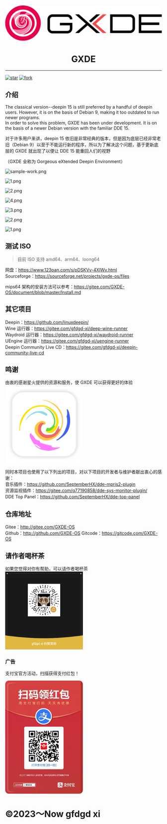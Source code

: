 ![Logo](new-logo-long.png)
<h1 align="center">GXDE</h1>
<hr>
<a href='https://gitee.com/gfdgd-xi/debian-dde/stargazers'><img src='https://gitee.com/gfdgd-xi/debian-dde/badge/star.svg?theme=dark' alt='star'></img></a>
<a href='https://gitee.com/gfdgd-xi/debian-dde/members'><img src='https://gitee.com/gfdgd-xi/debian-dde/badge/fork.svg?theme=dark' alt='fork'></img></a>  

## 介绍

The classical version--deepin 15 is still preferred by a handful of deepin users. However, it is on the basis of Debian 9, making it too outdated to run newer programs.   
In order to solve this problem, GXDE has been under development. It is on the basis of a newer Debian version with the familiar DDE 15.  

对于许多用户来讲，deepin 15 依旧是非常经典的版本，但是因为底层已经非常老旧（Debian 9）以至于不能运行新的程序，所以为了解决这个问题，基于更新底层的 GXDE 就出现了以便让 DDE 15 能重回人们的视野  


（GXDE 全称为 Gorgeous eXtended Deepin Environment）

![sample-work.png](https://storage.deepin.org/thread/202408120026221621_sample-work.png)

![1.png](https://storage.deepin.org/thread/202408120029231283_1.png)

![2.png](https://storage.deepin.org/thread/202408120029234574_2.png)

![4.png](https://storage.deepin.org/thread/202408120026329613_4.png)

![3.png](https://storage.deepin.org/thread/202408120026315491_3.png)

![2.png](https://storage.deepin.org/thread/20240812002631555_2.png)

![1.png](https://storage.deepin.org/thread/202408120026316394_1.png)


## 测试 ISO
> 目前 ISO 支持 amd64、arm64、loong64  

网盘：https://www.123pan.com/s/pDSKVv-4XIWv.html  
Sourceforge：https://sourceforge.net/projects/gxde-os/files  

mips64 架构的安装方法可以参考：https://gitee.com/GXDE-OS/document/blob/master/Install.md  


## 其它项目
Deepin：https://github.com/linuxdeepin/  
Wine 运行器：https://gitee.com/gfdgd-xi/deep-wine-runner  
Waydroid 运行器：https://gitee.com/gfdgd-xi/waydroid-runner  
UEngine 运行器：https://gitee.com/gfdgd-xi/uengine-runner  
Deepin Community Live CD：https://gitee.com/gfdgd-xi/deepin-community-live-cd  

## 鸣谢
由衷的感谢星火提供的资源和服务，使 GXDE 可以获得更好的体验  
<img src="spark-store.svg" width="250"  />   

同时本项目也使用了以下列出的项目，对以下项目的开发者与维护者献出衷心的感谢：    
音乐插件：https://github.com/SeptemberHX/dde-mpris2-plugin  
资源监视插件：https://gitee.com/q77190858/dde-sys-monitor-plugin/  
DDE Top Panel：https://github.com/SeptemberHX/dde-top-panel  

## 仓库地址
Gitee：http://gitee.com/GXDE-OS  
Github：http://github.com/GXDE-OS
Gitcode：https://gitcode.com/GXDE-OS  

## 请作者喝杯茶
如果您觉得对你有帮助，可以请作者喝杯茶  
<img src="Icon/QR/Wechat.png" width="250"  /> 

### 广告
支付宝官方活动，扫描获得支付红包！  
<p><img src="Icon/QR/advertisement0.jpg" width="250" ></p>

# ©2023～Now gfdgd xi
